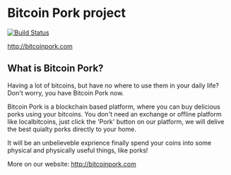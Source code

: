 Bitcoin Pork project
=====================================

[![Build Status](https://travis-ci.org/bitcoin/bitcoin.svg?branch=master)](https://travis-ci.org/bitcoin/bitcoin)

http://bitcoinpork.com

What is Bitcoin Pork?
----------------

Having a lot of bitcoins, but have no where to use them in your daily life? Don't worry, you have Bitcoin Pork now.

Bitcoin Pork is a blockchain based platform, where you can buy delicious porks using your bitcoins. You don't need an exchange or offline platform like localbitcoins, just click the 'Pork' button on our platform, we will delive the best quialty porks directly to your home.

It will be an unbelieveble exprience finally spend your coins into some physical and physically useful things, like porks!

More on our website: http://bitcoinpork.com

